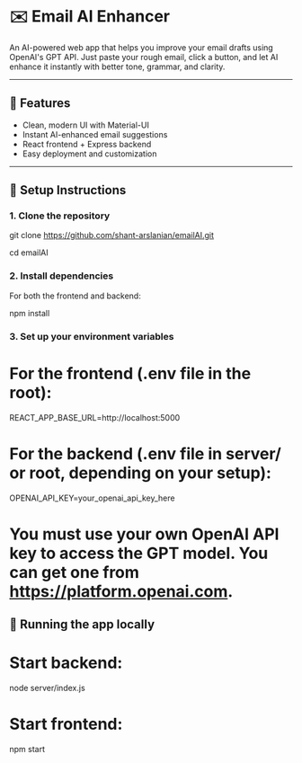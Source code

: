# ✉️ Email AI Enhancer

An AI-powered web app that helps you improve your email drafts using OpenAI's GPT API. Just paste your rough email, click a button, and let AI enhance it instantly with better tone, grammar, and clarity.

---

## 🚀 Features

- Clean, modern UI with Material-UI
- Instant AI-enhanced email suggestions
- React frontend + Express backend
- Easy deployment and customization

---

## 🔧 Setup Instructions

### 1. Clone the repository

git clone https://github.com/shant-arslanian/emailAI.git

cd emailAI

### 2. Install dependencies

For both the frontend and backend:

npm install

### 3. Set up your environment variables

# For the frontend (.env file in the root):

REACT_APP_BASE_URL=http://localhost:5000

# For the backend (.env file in server/ or root, depending on your setup):

OPENAI_API_KEY=your_openai_api_key_here

# You must use your own OpenAI API key to access the GPT model. You can get one from https://platform.openai.com.

## 🧪 Running the app locally

# Start backend:

node server/index.js

# Start frontend:

npm start
